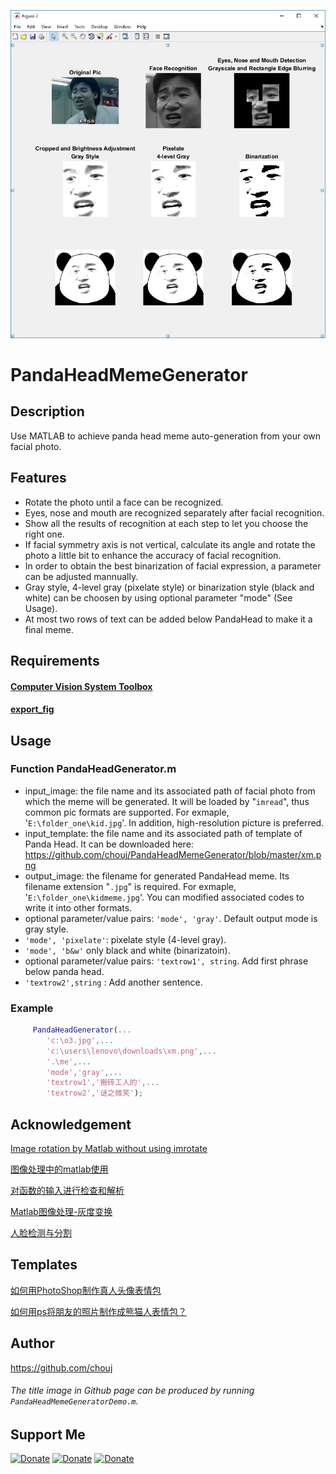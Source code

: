 ![Title Image](https://github.com/chouj/PandaHeadMemeGenerator/blob/master/GeshenMemeTitleImage.jpg?raw=true)

# PandaHeadMemeGenerator

## Description

Use MATLAB to achieve panda head meme auto-generation from your own facial photo.

## Features

 - Rotate the photo until a face can be recognized.
 - Eyes, nose and mouth are recognized separately after facial recognition.
 - Show all the results of recognition at each step to let you choose the right one.
 - If facial symmetry axis is not vertical, calculate its angle and rotate the photo a little bit to enhance the accuracy of facial  recognition.
 - In order to obtain the best binarization of facial expression, a parameter can be adjusted mannually.
 - Gray style, 4-level gray (pixelate style) or binarization style (black and white) can be choosen by using optional parameter "mode" (See Usage).
 - At most two rows of text can be added below PandaHead to make it a final meme.

## Requirements

#### [Computer Vision System Toolbox](https://www.mathworks.com/products/computer-vision.html)

#### [export_fig](https://www.mathworks.com/matlabcentral/fileexchange/23629-export_fig)

## Usage

### Function PandaHeadGenerator.m

 - input_image: the file name and its associated path of facial photo from which the meme will be generated. It will be loaded by "```imread```", thus common pic formats are supported. For exmaple, '```E:\folder_one\kid.jpg```'. In addition, high-resolution picture is preferred.
 - input_template: the file name and its associated path of template of Panda Head. It can be downloaded here: https://github.com/chouj/PandaHeadMemeGenerator/blob/master/xm.png
 - output_image: the filename for generated PandaHead meme. Its filename extension "```.jpg```" is required. For exmaple, '```E:\folder_one\kidmeme.jpg```'. You can modified associated codes to write it into other formats.
 - optional parameter/value pairs: ```'mode', 'gray'```. Default output mode is gray style. 
 - ```'mode', 'pixelate'```: pixelate style (4-level gray).
 - ```'mode', 'b&w'``` only black and white (binarizatoin). 
 - optional parameter/value pairs: ```'textrow1', string```. Add first phrase below panda head.
 - ```'textrow2',string``` : Add another sentence.
 
### Example
```matlab
     PandaHeadGenerator(...
        'c:\o3.jpg',...
        'c:\users\lenovo\downloads\xm.png',...
        '.\me',...
        'mode','gray',...
        'textrow1','搬砖工人的',...
        'textrow2','谜之微笑');
 ```

## Acknowledgement

[Image rotation by Matlab without using imrotate](https://stackoverflow.com/a/26974830)

[图像处理中的matlab使用](https://whuhan2013.github.io/blog/2016/12/19/gray-change-space/)

[对函数的输入进行检查和解析](https://zhuanlan.zhihu.com/p/25154612)

[Matlab图像处理-灰度变换](https://linxid.github.io/2018/04/21/Matlab%E5%9B%BE%E5%83%8F%E5%A4%84%E7%90%86-%E7%81%B0%E5%BA%A6%E5%8F%98%E6%8D%A2/)

[人脸检测与分割](http://www.ilovematlab.cn/thread-285080-1-1.html)

## Templates

[如何用PhotoShop制作真人头像表情包](https://blog.csdn.net/CHIMO_HS/article/details/78090622)

[如何用ps将朋友的照片制作成熊猫人表情包？](https://www.zhihu.com/question/58800555)

## Author 
https://github.com/chouj

###### The title image in Github page can be produced by running ```PandaHeadMemeGeneratorDemo.m```.

## Support Me

[![Donate](https://img.shields.io/badge/Donate-PayPal-green.svg)](https://www.paypal.me/Mesoscale)
[![Donate](https://img.shields.io/badge/Donate-WeChat-brightgreen.svg)](https://github.com/chouj/donate-page/blob/master/simple/images/WeChatQR.jpg?raw=true)
[![Donate](https://img.shields.io/badge/Donate-AliPay-blue.svg)](https://github.com/chouj/donate-page/blob/master/simple/images/AlipayQR.jpg?raw=true)
